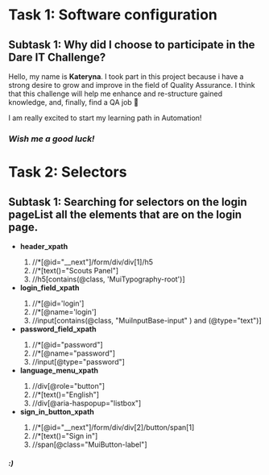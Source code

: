 # Task 1: Software configuration
## Subtask 1: Why did I choose to participate in the Dare IT Challenge?

Hello, my name is **Kateryna**. I took part in this project because i have a strong desire to grow and improve in the field of Quality Assurance. I think that this challenge will help me enhance and re-structure gained knowledge, and, finally, find a QA job 🙂


I am really excited to start my learning path in Automation!

### *Wish me a good luck!*

# Task 2: Selectors
## Subtask 1: Searching for selectors on the login pageList all the elements that are on the login page.

<ul>
    <li><b>header_xpath</b> </li>
        <OL>
            <li type="1">//*[@id="__next"]/form/div/div[1]/h5</li>
            <li type="1">//*[text()="Scouts Panel"]</li>
            <li type="1">//h5[contains(@class, 'MuiTypography-root')]</li>
        </OL>
    <li><b>login_field_xpath</b></li>
        <ol>
            <li type="1">//*[@id='login']</li>
            <li type="1">//*[@name='login']</li>
            <li type="1">//input[contains(@class, "MuiInputBase-input" ) and (@type="text")] </li>
        </ol>
    <li><b>password_field_xpath</b></li>
        <ol>
        <li type="1">//*[@id="password"]</li>
        <li type="1">//*[@name="password"]</li>
        <li type="1">//input[@type="password"]</li>
        </ol>
   <li><b>language_menu_xpath</b></li>
        <ol>
        <li type="1">//div[@role="button"]</li>
        <li type="1">//*[text()="English"]</li>
        <li type="1">//div[@aria-haspopup="listbox"]</li>
        </ol>
    <li><b>sign_in_button_xpath</b></li>
        <ol>
        <li type="1">//*[@id="__next"]/form/div/div[2]/button/span[1]</li>
        <li type="1">//*[text()="Sign in"]</li>
        <li type="1">//span[@class="MuiButton-label"]</li>
        </ol>
</ul>

####  *:)*
